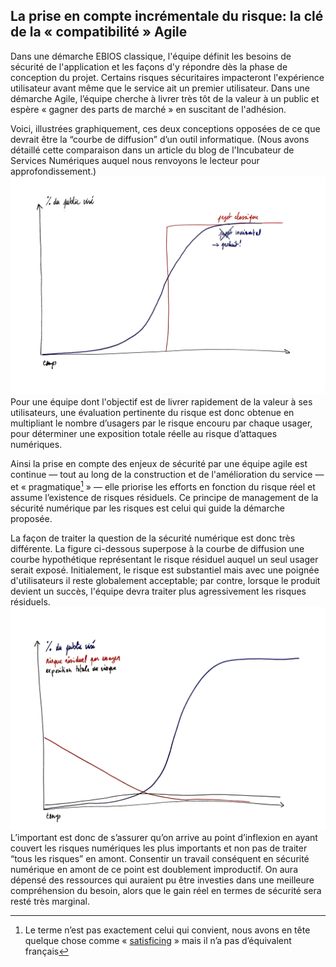 ## La prise en compte incrémentale du risque: la clé de la « compatibilité » Agile

Dans une démarche EBIOS classique, l'équipe définit les besoins de sécurité de l'application et les façons d'y répondre dès la phase de conception du projet. Certains risques sécuritaires impacteront l'expérience utilisateur avant même que le service ait un premier utilisateur. Dans une démarche Agile, l’équipe cherche à livrer très tôt de la valeur à un public et espère « gagner des parts de marché » en suscitant de l'adhésion.

Voici, illustrées graphiquement, ces deux conceptions opposées de ce que devrait être la “courbe de diffusion” d’un outil informatique. \(Nous avons détaillé cette comparaison dans un article du blog de l'Incubateur de Services Numériques auquel nous renvoyons le lecteur pour approfondissement.\)![](assets/projet-vs-produit.png)Pour une équipe dont l'objectif est de livrer rapidement de la valeur à ses utilisateurs, une évaluation pertinente du risque est donc obtenue en multipliant le nombre d’usagers par le risque encouru par chaque usager, pour déterminer une exposition totale réelle au risque d’attaques numériques.

Ainsi la prise en compte des enjeux de sécurité par une équipe agile est continue — tout au long de la construction et de l'amélioration du service — et « pragmatique[^1] » — elle priorise les efforts en fonction du risque réel et assume l’existence de risques résiduels. Ce principe de management de la sécurité numérique par les risques est celui qui guide la démarche proposée. 

La façon de traiter la question de la sécurité numérique est donc très différente. La figure ci-dessous superpose à la courbe de diffusion une courbe hypothétique représentant le risque résiduel auquel un seul usager serait exposé. Initialement, le risque est substantiel mais avec une poignée d'utilisateurs il reste globalement acceptable; par contre, lorsque le produit devient un succès, l'équipe devra traiter plus agressivement les risques résiduels.![](assets/risque-produit.png)L’important est donc de s’assurer qu’on arrive au point d’inflexion en ayant couvert les risques numériques les plus importants et non pas de traiter “tous les risques” en amont. Consentir un travail conséquent en sécurité numérique en amont de ce point est  doublement improductif. On aura dépensé des ressources qui auraient pu être investies dans une meilleure compréhension du besoin, alors que le gain réel en termes de sécurité sera resté très marginal.

[^1]: Le terme n’est pas exactement celui qui convient, nous avons en tête quelque chose comme « [satisficing](https://fr.wikipedia.org/wiki/Satisficing) » mais il n’a pas d’équivalent français

